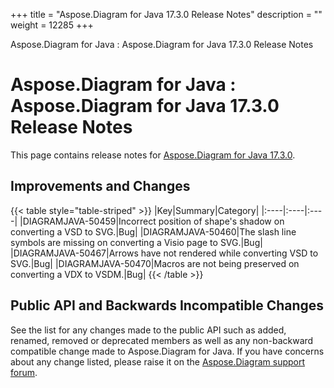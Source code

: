 +++
title = "Aspose.Diagram for Java 17.3.0 Release Notes" 
description = "" 
weight = 12285 
+++

Aspose.Diagram for Java : Aspose.Diagram for Java 17.3.0 Release Notes  

# Aspose.Diagram for Java : Aspose.Diagram for Java 17.3.0 Release Notes


This page contains release notes for [Aspose.Diagram for Java 17.3.0](http://maven.aspose.com/repository/simple/ext-release-local/com/aspose/aspose-diagram/17.3.0/).

## Improvements and Changes

{{< table style="table-striped" >}}
|Key|Summary|Category|
|:----|:----|:----|
|DIAGRAMJAVA-50459|Incorrect position of shape's shadow on converting a VSD to SVG.|Bug|
|DIAGRAMJAVA-50460|The slash line symbols are missing on converting a Visio page to SVG.|Bug|
|DIAGRAMJAVA-50467|Arrows have not rendered while converting VSD to SVG.|Bug|
|DIAGRAMJAVA-50470|Macros are not being preserved on converting a VDX to VSDM.|Bug|
{{< /table >}}

## Public API and Backwards Incompatible Changes

See the list for any changes made to the public API such as added, renamed, removed or deprecated members as well as any non-backward compatible change made to Aspose.Diagram for Java. If you have concerns about any change listed, please raise it on the [Aspose.Diagram support forum](http://www.aspose.com/community/forums/aspose.diagram-product-family/489/showforum.aspx).

